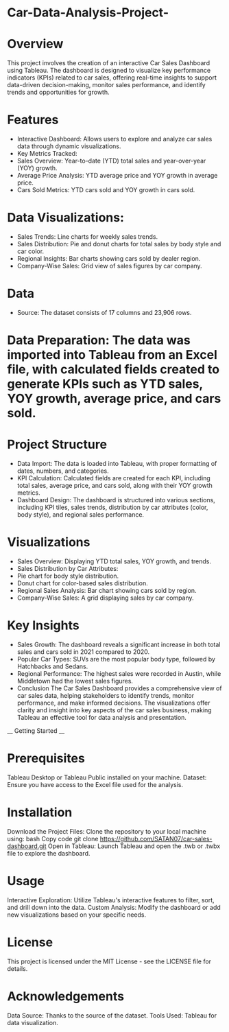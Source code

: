 # Car-Data-Analysis-Project-
# Overview
This project involves the creation of an interactive Car Sales Dashboard using Tableau. The dashboard is designed to visualize key performance indicators (KPIs) related to car sales, offering real-time insights to support data-driven decision-making, monitor sales performance, and identify trends and opportunities for growth.

# Features
- Interactive Dashboard: Allows users to explore and analyze car sales data through dynamic visualizations.
- Key Metrics Tracked:
- Sales Overview: Year-to-date (YTD) total sales and year-over-year (YOY) growth.
- Average Price Analysis: YTD average price and YOY growth in average price.
- Cars Sold Metrics: YTD cars sold and YOY growth in cars sold.
# Data Visualizations:
- Sales Trends: Line charts for weekly sales trends.
- Sales Distribution: Pie and donut charts for total sales by body style and car color.
- Regional Insights: Bar charts showing cars sold by dealer region.
- Company-Wise Sales: Grid view of sales figures by car company.
# Data
- Source: The dataset consists of 17 columns and 23,906 rows.
# Data Preparation: The data was imported into Tableau from an Excel file, with calculated fields created to generate KPIs such as YTD sales, YOY growth, average price, and cars sold.
# Project Structure
- Data Import: The data is loaded into Tableau, with proper formatting of dates, numbers, and categories.
- KPI Calculation: Calculated fields are created for each KPI, including total sales, average price, and cars sold, along with their YOY growth metrics.
- Dashboard Design: The dashboard is structured into various sections, including KPI tiles, sales trends, distribution by car attributes (color, body style), and regional sales performance.
# Visualizations
- Sales Overview: Displaying YTD total sales, YOY growth, and trends.
- Sales Distribution by Car Attributes:
- Pie chart for body style distribution.
- Donut chart for color-based sales distribution.
- Regional Sales Analysis: Bar chart showing cars sold by region.
- Company-Wise Sales: A grid displaying sales by car company.
# Key Insights
- Sales Growth: The dashboard reveals a significant increase in both total sales and cars sold in 2021 compared to 2020.
- Popular Car Types: SUVs are the most popular body type, followed by Hatchbacks and Sedans.
- Regional Performance: The highest sales were recorded in Austin, while Middletown had the lowest sales figures.
- Conclusion
The Car Sales Dashboard provides a comprehensive view of car sales data, helping stakeholders to identify trends, monitor performance, and make informed decisions. The visualizations offer clarity and insight into key aspects of the car sales business, making Tableau an effective tool for data analysis and presentation.

__ Getting Started __
# Prerequisites
Tableau Desktop or Tableau Public installed on your machine.
Dataset: Ensure you have access to the Excel file used for the analysis.
# Installation
Download the Project Files: Clone the repository to your local machine using:
bash 
Copy code
git clone https://github.com/SATAN07/car-sales-dashboard.git
Open in Tableau: Launch Tableau and open the .twb or .twbx file to explore the dashboard.
# Usage
Interactive Exploration: Utilize Tableau's interactive features to filter, sort, and drill down into the data.
Custom Analysis: Modify the dashboard or add new visualizations based on your specific needs.

# License
This project is licensed under the MIT License - see the LICENSE file for details.

# Acknowledgements
Data Source: Thanks to the source of the dataset.
Tools Used: Tableau for data visualization.
